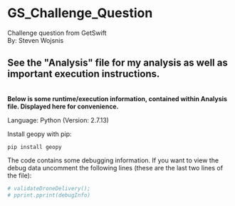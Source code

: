 # GS_Challenge_Question
Challenge question from GetSwift <br>
By: Steven Wojsnis

<h2>See the "Analysis" file for my analysis as well as important execution instructions.</h2> <br>
<b> Below is some runtime/execution information, contained within Analysis file. Displayed here for convenience.</b> <br>

Language: Python (Version: 2.7.13) <br>

Install geopy with pip: <br>
```
pip install geopy
```

The code contains some debugging information. If you want to view the debug data uncomment the following lines (these are the last two lines of the file):
```python
# validateDroneDelivery();
# pprint.pprint(debugInfo)
```
